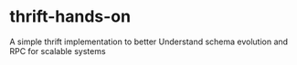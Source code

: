 # thrift-hands-on
A simple thrift implementation to better Understand schema evolution and RPC for scalable systems
